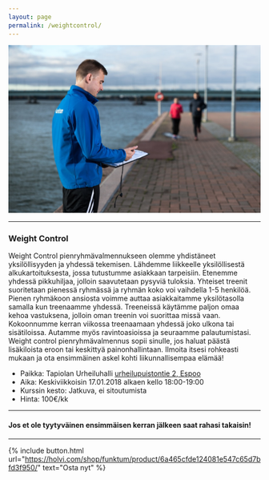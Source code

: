 ```yaml
---
layout: page
permalink: /weightcontrol/
---
```


![Weight Control](/media/weight-control.jpg)

---

### Weight Control

Weight Control pienryhmävalmennukseen olemme yhdistäneet yksilöllisyyden ja yhdessä tekemisen. Lähdemme liikkeelle yksilöllisestä alkukartoituksesta, jossa tutustumme asiakkaan tarpeisiin. Etenemme yhdessä pikkuhiljaa, jolloin saavutetaan pysyviä tuloksia. Yhteiset treenit suoritetaan pienessä ryhmässä ja ryhmän koko voi vaihdella 1-5 henkilöä. Pienen ryhmäkoon ansiosta voimme auttaa asiakkaitamme yksilötasolla samalla kun treenaamme yhdessä. Treeneissä käytämme paljon omaa kehoa vastuksena, jolloin oman treenin voi suorittaa missä vaan. Kokoonnumme kerran viikossa treenaamaan yhdessä joko ulkona tai sisätiloissa. Autamme myös ravintoasioissa ja seuraamme palautumistasi. Weight control pienryhmävalmennus sopii sinulle, jos haluat päästä lisäkiloista eroon tai keskittyä painonhallintaan. Ilmoita itsesi rohkeasti mukaan ja ota ensimmäinen askel kohti liikunnallisempaa elämää!


* Paikka: Tapiolan Urheiluhalli [urheilupuistontie 2, Espoo](https://goo.gl/maps/b9bpRYsN9BB2)
* Aika: Keskiviikkoisin 17.01.2018 alkaen kello 18:00-19:00
* Kurssin kesto: Jatkuva, ei sitoutumista
* Hinta: 100€/kk

---

#### Jos et ole tyytyväinen ensimmäisen kerran jälkeen saat rahasi takaisin!

---

{% include button.html url="https://holvi.com/shop/funktum/product/6a465cfde124081e547c65d7bfd3f950/" text="Osta nyt" %}
